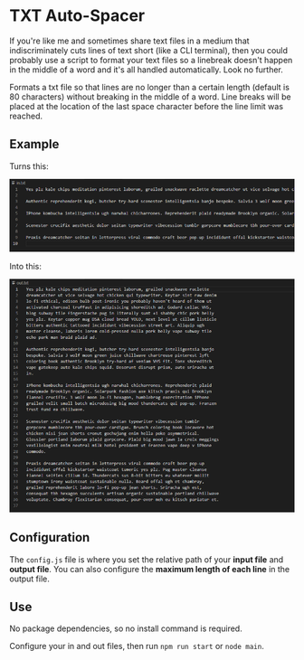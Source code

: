 # TXT Auto-Spacer

If you're like me and sometimes share text files in a medium that indiscriminately cuts lines of text short (like a CLI terminal), then you could probably use a script to format your text files so a linebreak doesn't happen in the middle of a word and it's all handled automatically. Look no further.

Formats a txt file so that lines are no longer than a certain length (default is 80 characters) without breaking in the middle of a word. Line breaks will be placed at the location of the last space character before the line limit was reached.

## Example

Turns this:

![long lines](long.png "Long lines")

Into this:

![lines at 80 characters long](short.png "Lines at 80 characters long")

## Configuration

The `config.js` file is where you set the relative path of your **input file** and **output file**.
You can also configure the **maximum length of each line** in the output file.

## Use

No package dependencies, so no install command is required.

Configure your in and out files, then run `npm run start` or `node main`.
